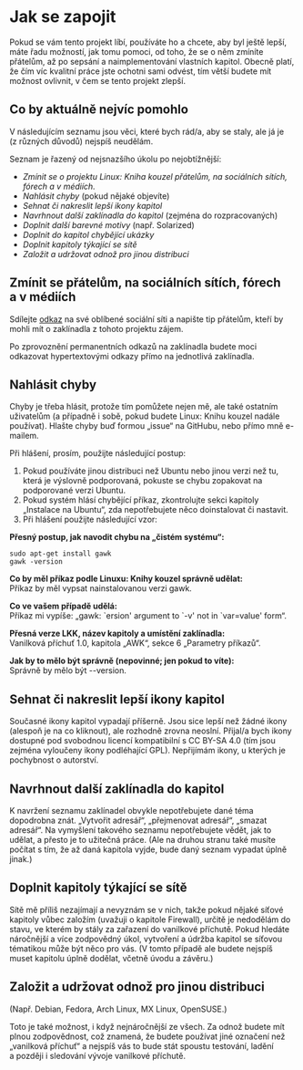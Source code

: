 <!--

Linux Kniha kouzel, Jak se zapojit
Copyright (c) 2019, 2020 Singularis <singularis@volny.cz>

Toto dílo je dílem svobodné kultury; můžete ho šířit a modifikovat pod
podmínkami licence Creative Commons Attribution-ShareAlike 4.0 International
vydané neziskovou organizací Creative Commons. Text licence je přiložený
k tomuto projektu nebo ho můžete najít na webové adrese:

https://creativecommons.org/licenses/by-sa/4.0/

-->
<!--

-->
# Jak se zapojit

Pokud se vám tento projekt líbí, používáte ho a chcete, aby byl ještě lepší,
máte řadu možností, jak tomu pomoci, od toho, že se o něm zmíníte
přátelům, až po sepsání a naimplementování vlastních kapitol.
Obecně platí, že čím víc kvalitní práce jste ochotni sami odvést,
tím větší budete mít možnost ovlivnit, v čem se tento projekt zlepší.

<!--
Většina z nich je naštěstí poměrně nenáročná a nebude vyžadovat ani znalost programování,
ale najdou se i náročné způsoby představující velkou „výzvu“.

Většina z nich však bude vyžadovat registraci na GitHubu,
e-mailem přijímám pouze hlášení chyb a stručné náměty na zlepšení.
-->

## Co by aktuálně nejvíc pomohlo

V následujícím seznamu jsou věci, které bych rád/a, aby se staly,
ale já je (z různých důvodů) nejspíš neudělám.

Seznam je řazený od nejsnazšího úkolu po nejobtížnější:

<!--
* *Napsat mi námět, co v některé kapitole chybí* (pokud to tam není zmíněno)
-->
* *Zmínit se o projektu Linux: Kniha kouzel přátelům, na sociálních sítích, fórech a v médiích.*
* *Nahlásit chyby* (pokud nějaké objevíte)
* *Sehnat či nakreslit lepší ikony kapitol*
* *Navrhnout další zaklínadla do kapitol* (zejména do rozpracovaných)
* *Doplnit další barevné motivy* (např. Solarized)
* *Doplnit do kapitol chybějící ukázky*
* *Doplnit kapitoly týkající se sítě*
* *Založit a udržovat odnož pro jinou distribuci*

<!--
## Co určitě nepomůže

* *Hledat jinde* − Když řešení svého problému najdete jinde (např. na Stack Overflow) a nedáte mi vědět, v Linuxu: Knize kouzel se neobjeví a jiní uživatelé ho tu stejně nenajdou.
* *Čekat, až sem to, co vám chybí, někdo přidá* − Čekat v dnešním dynamickém světě znamená neúspěch. Pokud něco chcete, musíte pro to něco udělat. Přinejmenším napsat té správné osobě, že byste to chtěli. (To je sice málo, ale stále lepší než jen čekat.)
-->

## Zmínit se přátelům, na sociálních sítích, fórech a v médiích

Sdílejte [odkaz](https://singularis-mzf.github.io) na své oblíbené
sociální síti a napište tip přátelům, kteří by mohli mít o zaklínadla
z tohoto projektu zájem.

Po zprovoznění permanentních odkazů na zaklínadla budete moci odkazovat
hypertextovými odkazy přímo na jednotlivá zaklínadla.

## Nahlásit chyby

Chyby je třeba hlásit, protože tím pomůžete nejen mě, ale také ostatním uživatelům
(a případně i sobě, pokud budete Linux: Knihu kouzel nadále používat).
Hlašte chyby buď formou „issue“ na GitHubu, nebo přímo mně e-mailem.

Při hlášení, prosím, použijte následující postup:

1. Pokud používáte jinou distribuci než Ubuntu nebo jinou verzi než tu, která je výslovně podporovaná, pokuste se chybu zopakovat na podporované verzi Ubuntu.
2. Pokud systém hlásí chybějící příkaz, zkontrolujte sekci kapitoly „Instalace na Ubuntu“, zda nepotřebujete něco doinstalovat či nastavit.
3. Při hlášení použijte následující vzor:

**Přesný postup, jak navodit chybu na „čistém systému“:**

    sudo apt-get install gawk
    gawk -version

**Co by měl příkaz podle Linuxu: Knihy kouzel správně udělat:**<br>
Příkaz by měl vypsat nainstalovanou verzi gawk.

**Co ve vašem případě udělá:**<br>
Příkaz mi vypíše: „gawk: \`ersion' argument to \`-v' not in \`var=value' form“.

**Přesná verze LKK, název kapitoly a umístění zaklínadla:**<br>
Vanilková příchuť 1.0, kapitola „AWK“, sekce 6 „Parametry příkazů“.

**Jak by to mělo být správně (nepovinné; jen pokud to víte):**<br>
Správně by mělo být --version.

## Sehnat či nakreslit lepší ikony kapitol

Současné ikony kapitol vypadají příšerně. Jsou sice lepší než žádné ikony
(alespoň je na co kliknout), ale rozhodně zrovna neoslní.
Přijal/a bych ikony dostupné pod svobodnou licencí kompatibilní
s CC BY-SA 4.0 (tím jsou zejména vyloučeny ikony podléhající GPL).
Nepřijímám ikony, u kterých je pochybnost o autorství.

## Navrhnout další zaklínadla do kapitol

K navržení seznamu zaklínadel obvykle nepotřebujete dané téma dopodrobna znát.
„Vytvořit adresář“, „přejmenovat adresář“, „smazat adresář“.
Na vymyšlení takového seznamu nepotřebujete vědět, jak to udělat,
a přesto je to užitečná práce. (Ale na druhou stranu také musíte počítat
s tím, že až daná kapitola vyjde, bude daný seznam vypadat úplně jinak.)

<!--
## Doplnit další barevné motivy

Vhodnou úpravou souboru [formaty/html/sablona.css](formaty/html/sablona.css) můžete přidat
nové barevné motivy. Aby se motiv vygeneroval, musíte také do proměnné
CSS\_MOTIVY v [Makefile](Makefile) přidat jeho id.

## Doplnit do kapitol chybějící ukázky

Jednou z nejtěžších částí každé kapitoly je dobrá „ukázka“, která by předvedla zaklínadla
z kapitoly v praxi a pomohla začátečníkům je začít efektivně používat.
Proto v řadě kapitol chybí. Pokud si troufáte na to ji napsat, jistě to uvítám.
-->

## Doplnit kapitoly týkající se sítě

Sítě mě příliš nezajímají a nevyznám se v nich, takže pokud nějaké
síťové kapitoly vůbec založím (uvažuji o kapitole Firewall),
určitě je nedodělám do stavu, ve kterém by stály za zařazení
do vanilkové příchutě. Pokud hledáte náročnější a více zodpovědný úkol,
vytvoření a údržba kapitol se síťovou tématikou může být něco pro vás.
(V tomto případě ale budete nejspíš muset kapitolu úplně dodělat,
včetně úvodu a závěru.)

<!--
[ ] Přidat odkaz na kapitolu „lkk“ s popisem syntaxe.
-->

## Založit a udržovat odnož pro jinou distribuci

(Např. Debian, Fedora, Arch Linux, MX Linux, OpenSUSE.)

Toto je také možnost, i když nejnáročnější ze všech.
Za odnož budete mít plnou zodpovědnost, což znamená,
že budete používat jiné označení než „vanilková příchuť“
a nejspíš vás to bude stát spoustu testování,
ladění a později i sledování vývoje vanilkové příchutě.

<!--
## Automatizované testy

Toto je spíš jen nápad. Ne vše jde automaticky otestovat. Ale pokud jste fanoušek
automatického testování, určitě tomuto projektu pomůžete, když napíšete
sadu testů alespoň pro některé kapitoly.

Jen pamatujte, že váš kód musíte poskytnout pod permisivní licencí (např. MIT)
nebo pod licencí CC BY-SA 4.0. (GPLv2 bych v tomto případě nevyžadoval/a.)
-->

<!--

## Přestaňte se chovat a myslet jako žebráci

*Tento oddíl textu je určen výhradně čtenářům, kteří dosud nikdy nepřispěli
do žádného open-source projektu, který sami nezaložili. Ostatní prosím
přeskočte na další nadpis.*

Možná to znáte. Čekáte na zastávce tramvaje a přibelhá se k vám jakási
osoba a natahujíc ruku prohlásí: „Nemáte nějaké drobné?“ A je úplně
jedno, zda jí nějaké mince dáte nebo ne; za chvilku se odbelhá zase dál.
Neznám nikoho, kdo by takové osoby měl raději než jiné kolemjdoucí,
a především − neznám nikoho, komu by tyto osoby pomáhaly.

Možná je to šokující, ale většina uživatelů webových služeb se chová velmi
analogicky − přijdou na nějakou online službu, prohlédnou si
„co tam mají“, a když jim to nestačí, jdou pryč.

Tímto způsobem uvažování si však sami škodíte. Když používáte
nějakou službu, neuvažujte, že chcete „něco získat“.
Takové chování vám propůjčuje atraktivitu žebráka
a vede k tomu, že se vás kdejaký skrytý skript snaží „okrást“
o osobní data či peníze.

Správnější je uvažovat, že chcete „něco udělat“,
a hledat cestu, jak to udělat. (Popř. alespoň hledat,
co to vlastně chcete udělat.) Pokud vám při tom hledání
Linux: Kniha kouzel pomůže, bude to dobře;
pokud přitom vy pomůžete Linuxu: Knize kouzel, bude to také dobře.
Takto nad tím uvažujte a budete vítáni.

Netvrdím, že byste po návštěvě každé webové stránky měli jí slušně
poděkovat a rozloučit se (ačkoliv by asi svět byl o něco příjemnějším
místem k životu, kdyby byli lidé vychovaní k tomu to dělat).
Ale říkám, že prvním krokem k tomu, abyste byli svému okolí
(a také projektům jako je tento) prospěšní,
je přestat se považovat za pasivní příjemce jako v hotelu či kině,
kde se od vás
(...)

// DOPSAT!

Kdybych byl/a podnikatel, chtěl/a bych po vás za informace z tohoto projektu
peníze a nejspíš bych je získával/a umístěním cílené reklamy, cookies
a sledovacích skriptů na svoje webové stránky. Z těch peněz bych pak
financoval/a svůj život a místo zaměstnání bych měl/a čas věnovat se
tvorbě obsahu, který chcete a za který byste byli ochotni zaplatit.
Peníze po vás nechci, informace z tohoto projektu však nejsou zadarmo;
budete za ně platit svoji vlastní aktivitou a svými schopnostmi
a časem, který mu věnujete.
-->
